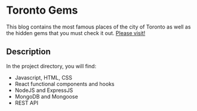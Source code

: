 # Toronto Gems

This blog contains the most famous places of the city of Toronto as well as the hidden gems that you must check it out.
[Please visit!](https://blog-toronto.netlify.app/#/)

## Description

In the project directory, you will find:

- Javascript, HTML, CSS
- React functional components and hooks
- NodeJS and ExpressJS
- MongoDB and Mongoose
- REST API



